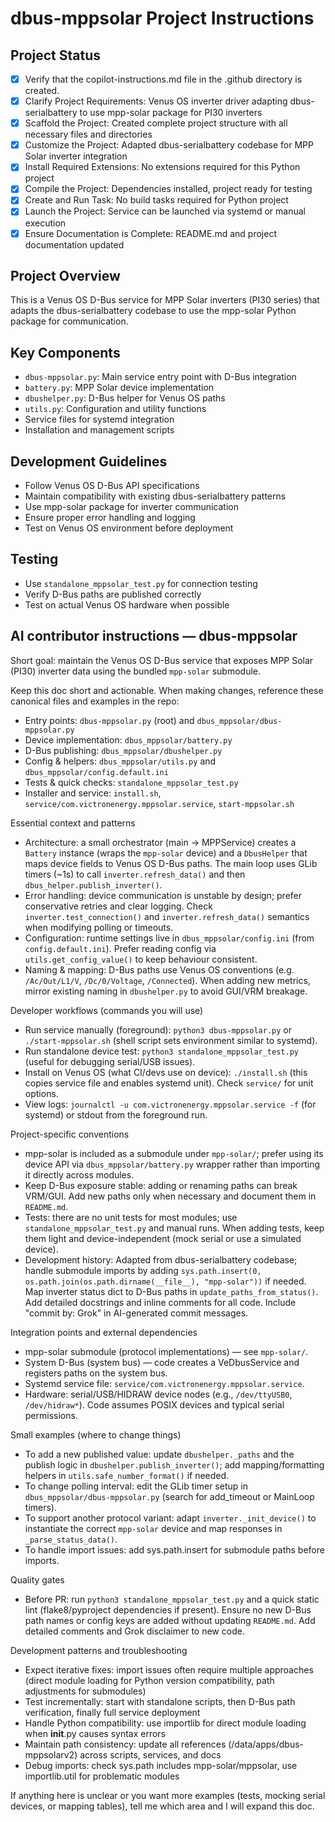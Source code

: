 # dbus-mppsolar Project Instructions

## Project Status
- [x] Verify that the copilot-instructions.md file in the .github directory is created.
- [x] Clarify Project Requirements: Venus OS inverter driver adapting dbus-serialbattery to use mpp-solar package for PI30 inverters
- [x] Scaffold the Project: Created complete project structure with all necessary files and directories
- [x] Customize the Project: Adapted dbus-serialbattery codebase for MPP Solar inverter integration
- [x] Install Required Extensions: No extensions required for this Python project
- [x] Compile the Project: Dependencies installed, project ready for testing
- [x] Create and Run Task: No build tasks required for Python project
- [x] Launch the Project: Service can be launched via systemd or manual execution
- [x] Ensure Documentation is Complete: README.md and project documentation updated

## Project Overview
This is a Venus OS D-Bus service for MPP Solar inverters (PI30 series) that adapts the dbus-serialbattery codebase to use the mpp-solar Python package for communication.

## Key Components
- `dbus-mppsolar.py`: Main service entry point with D-Bus integration
- `battery.py`: MPP Solar device implementation
- `dbushelper.py`: D-Bus helper for Venus OS paths
- `utils.py`: Configuration and utility functions
- Service files for systemd integration
- Installation and management scripts

## Development Guidelines
- Follow Venus OS D-Bus API specifications
- Maintain compatibility with existing dbus-serialbattery patterns
- Use mpp-solar package for inverter communication
- Ensure proper error handling and logging
- Test on Venus OS environment before deployment

## Testing
- Use `standalone_mppsolar_test.py` for connection testing
- Verify D-Bus paths are published correctly
- Test on actual Venus OS hardware when possible

## AI contributor instructions — dbus-mppsolar

Short goal: maintain the Venus OS D-Bus service that exposes MPP Solar (PI30) inverter data using the bundled `mpp-solar` submodule.

Keep this doc short and actionable. When making changes, reference these canonical files and examples in the repo:

- Entry points: `dbus-mppsolar.py` (root) and `dbus_mppsolar/dbus-mppsolar.py`
- Device implementation: `dbus_mppsolar/battery.py`
- D-Bus publishing: `dbus_mppsolar/dbushelper.py`
- Config & helpers: `dbus_mppsolar/utils.py` and `dbus_mppsolar/config.default.ini`
- Tests & quick checks: `standalone_mppsolar_test.py`
- Installer and service: `install.sh`, `service/com.victronenergy.mppsolar.service`, `start-mppsolar.sh`

Essential context and patterns
- Architecture: a small orchestrator (main -> MPPService) creates a `Battery` instance (wraps the `mpp-solar` device) and a `DbusHelper` that maps device fields to Venus OS D-Bus paths. The main loop uses GLib timers (~1s) to call `inverter.refresh_data()` and then `dbus_helper.publish_inverter()`.
- Error handling: device communication is unstable by design; prefer conservative retries and clear logging. Check `inverter.test_connection()` and `inverter.refresh_data()` semantics when modifying polling or timeouts.
- Configuration: runtime settings live in `dbus_mppsolar/config.ini` (from `config.default.ini`). Prefer reading config via `utils.get_config_value()` to keep behaviour consistent.
- Naming & mapping: D-Bus paths use Venus OS conventions (e.g. `/Ac/Out/L1/V`, `/Dc/0/Voltage`, `/Connected`). When adding new metrics, mirror existing naming in `dbushelper.py` to avoid GUI/VRM breakage.

Developer workflows (commands you will use)
- Run service manually (foreground): `python3 dbus-mppsolar.py` or `./start-mppsolar.sh` (shell script sets environment similar to systemd).
- Run standalone device test: `python3 standalone_mppsolar_test.py` (useful for debugging serial/USB issues).
- Install on Venus OS (what CI/devs use on device): `./install.sh` (this copies service file and enables systemd unit). Check `service/` for unit options.
- View logs: `journalctl -u com.victronenergy.mppsolar.service -f` (for systemd) or stdout from the foreground run.

Project-specific conventions
- mpp-solar is included as a submodule under `mpp-solar/`; prefer using its device API via `dbus_mppsolar/battery.py` wrapper rather than importing it directly across modules.
- Keep D-Bus exposure stable: adding or renaming paths can break VRM/GUI. Add new paths only when necessary and document them in `README.md`.
- Tests: there are no unit tests for most modules; use `standalone_mppsolar_test.py` and manual runs. When adding tests, keep them light and device-independent (mock serial or use a simulated device).
- Development history: Adapted from dbus-serialbattery codebase; handle submodule imports by adding `sys.path.insert(0, os.path.join(os.path.dirname(__file__), "mpp-solar"))` if needed. Map inverter status dict to D-Bus paths in `update_paths_from_status()`. Add detailed docstrings and inline comments for all code. Include "commit by: Grok" in AI-generated commit messages.

Integration points and external dependencies
- mpp-solar submodule (protocol implementations) — see `mpp-solar/`.
- System D-Bus (system bus) — code creates a VeDbusService and registers paths on the system bus.
- Systemd service file: `service/com.victronenergy.mppsolar.service`.
- Hardware: serial/USB/HIDRAW device nodes (e.g., `/dev/ttyUSB0`, `/dev/hidraw*`). Code assumes POSIX devices and typical serial permissions.

Small examples (where to change things)
- To add a new published value: update `dbushelper._paths` and the publish logic in `dbushelper.publish_inverter()`; add mapping/formatting helpers in `utils.safe_number_format()` if needed.
- To change polling interval: edit the GLib timer setup in `dbus_mppsolar/dbus-mppsolar.py` (search for add_timeout or MainLoop timers).
- To support another protocol variant: adapt `inverter._init_device()` to instantiate the correct `mpp-solar` device and map responses in `_parse_status_data()`.
- To handle import issues: add sys.path.insert for submodule paths before imports.

Quality gates
- Before PR: run `python3 standalone_mppsolar_test.py` and a quick static lint (flake8/pyproject dependencies if present). Ensure no new D-Bus path names or config keys are added without updating `README.md`. Add detailed comments and Grok disclaimer to new code.

Development patterns and troubleshooting
- Expect iterative fixes: import issues often require multiple approaches (direct module loading for Python version compatibility, path adjustments for submodules)
- Test incrementally: start with standalone scripts, then D-Bus path verification, finally full service deployment
- Handle Python compatibility: use importlib for direct module loading when __init__.py causes syntax errors
- Maintain path consistency: update all references (/data/apps/dbus-mppsolarv2) across scripts, services, and docs
- Debug imports: check sys.path includes mpp-solar/mppsolar, use importlib.util for problematic modules

If anything here is unclear or you want more examples (tests, mocking serial devices, or mapping tables), tell me which area and I will expand this doc.
